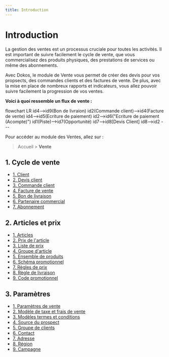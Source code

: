 ```yaml
---
title: Introduction
---
```


# Introduction

La gestion des ventes est un processus cruciale pour toutes les activités. Il est important de suivre facilement le cycle de vente, que vous commercialisez des produits physiques, des prestations de services ou même des abonnements.

Avec Dokos, le module de Vente vous permet de créer des devis pour vos propsects, des commandes clients et des factures de vente. De plus, avec la mise en place de nombreux rapports et indicateurs, vous allez pouvoir suivre facilement la progression de vos ventes.

**Voici à quoi ressemble un flux de vente :**

<mermaid>
flowchart LR
	id4-->id9(Bon de livraion)
  id2(Commande client)-->id4(Facture de vente)
  id4-->id5(Ecriture de paiement)
  id2-->id6("Ecriture de paiement (Acompte)")
  id1(Piste)-->id7(Opportunité)
 	id7-->id8[Devis Client]
  id8-->id2
</mermaid>
---

Pour accéder au module des Ventes, allez sur :

> Accueil > **Vente**

## 1. Cycle de vente
- [1. Client](/crm/customer)
- [2. Devis client](/selling/quotation)
- [3. Commande client](/selling/sales-order)
- [4. Facture de vente](/selling/sales-invoice)
- [5. Bon de livraison](/stocks/delivery-note)
- [6. Partenaire commercial](/selling/sales-partner)
- [7. Abonnement](/selling/subscription)

## 2. Articles et prix
- [1. Articles](/stocks/item)
- [2. Prix de l'article](/stocks/item-price)
- [3. Liste de prix](/stocks/price-list)
- [4. Groupe d'article](/stocks/item-group)
- [5. Ensemble de produits](/stocks/product-bundle)
- [6. Schéma promotionnel](/stocks/promotional-scheme)
- [7. Règles de prix](/stocks/price-rules)
- [8. Règle de livraison](/stocks/shipping-rule)
- [9. Code promotionnel](/selling/coupon-code)

## 3.  Paramètres
- [1. Paramètres de vente](/selling/selling-settings)
- [2. Modèle de taxe et frais de vente](/selling/sales-taxes-and-charges-template)
- [3. Modèles termes et conditions](/settings/terms-and-conditions)
- [4. Source du prospect](/crm/lead_source)
- [5. Groupe de clients](/crm/customer-group)
- [6. Contact](/crm/contact)
- [7. Adresse](/crm/address)
- [8. Région](/selling/territory)
- [9. Campagne](/crm/campaing)